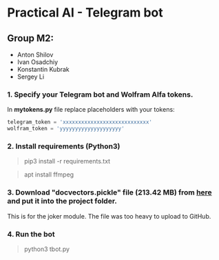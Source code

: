 # Practical AI - Telegram bot
## Group M2:
* Anton Shilov
* Ivan Osadchiy
* Konstantin Kubrak
* Sergey Li
### 1. Specify your Telegram bot and Wolfram Alfa tokens.
In **mytokens.py** file replace placeholders with your tokens:
```python
telegram_token = 'xxxxxxxxxxxxxxxxxxxxxxxxxxxx'
wolfram_token = 'yyyyyyyyyyyyyyyyyyyy'
```
### 2. Install requirements (Python3)
> pip3 install -r requirements.txt

> apt install ffmpeg

### 3. Download "docvectors.pickle" file (213.42 MB) from [here](https://drive.google.com/file/d/1ef1llYF35FSQhtE-xhlv3P0cBlPccrw9/view?usp=sharing) and put it into the project folder.
This is for the joker module. The file was too heavy to upload to GitHub.

### 4. Run the bot
> python3 tbot.py
